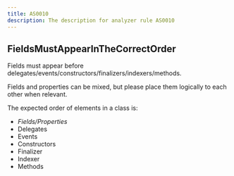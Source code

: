 ```yaml
---
title: AS0010
description: The description for analyzer rule AS0010
---
```

## FieldsMustAppearInTheCorrectOrder

Fields must appear before delegates/events/constructors/finalizers/indexers/methods.

Fields and properties can be mixed, but please place them logically to each other when relevant.

The expected order of elements in a class is:
- *Fields/Properties*
- Delegates
- Events
- Constructors
- Finalizer
- Indexer
- Methods
